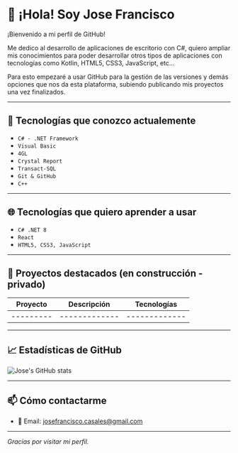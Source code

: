 # 👋 ¡Hola! Soy Jose Francisco

¡Bienvenido a mi perfil de GitHub!  
  
  Me dedico al desarrollo de aplicaciones de escritorio con C#, quiero ampliar mis conocimientos para poder desarrollar otros tipos de aplicaciones con tecnologías como Kotlin, HTML5, CSS3, JavaScript, etc...  
  
  Para esto empezaré a usar GitHub para la gestión de las versiones y demás opciones que nos da esta plataforma, subiendo publicando mis proyectos una vez finalizados.

---

## 🌟 Tecnologías que conozco actualemente

- <code>C# - .NET Framework</code>
- <code>Visual Basic</code>
- <code>4GL</code>
- <code>Crystal Report</code>
- <code>Transact-SQL</code>
- <code>Git & GitHub</code>
- <code>C++</code>

---

## 🌐 Tecnologías que quiero aprender a usar
- <code>C# .NET 8</code>
- <code>React</code>
- <code>HTML5, CSS3, JavaScript</code>

---

## 📂 Proyectos destacados (en construcción - privado)

| Proyecto | Descripción | Tecnologías |
|---------|-------------|-------------|
|---------|-------------|-------------|

<!--| [Proyecto 1 - En construcción](https://github.com/tuusuario/gestor-tareas) | Proyecto en construcción | C# |-->


---

## 📈 Estadísticas de GitHub

![Jose's GitHub stats](https://github-readme-stats.vercel.app/api?username=tuusuario&show_icons=true&theme=tokyonight)

---

## 📫 Cómo contactarme

- 📧 Email: josefrancisco.casales@gmail.com  

---

_Gracias por visitar mi perfil._
